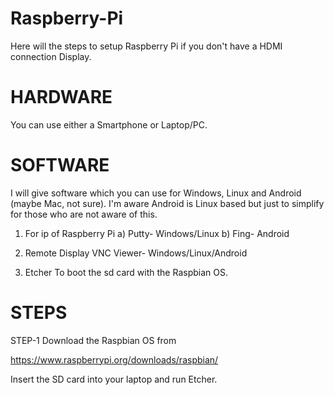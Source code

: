 # Raspberry-Pi

Here will the steps to setup Raspberry Pi if you don't have a HDMI connection Display.

# HARDWARE
You can use either a Smartphone or Laptop/PC.

# SOFTWARE
I will give software which you can use for Windows, Linux and Android (maybe Mac, not sure).
I'm aware Android is Linux based but just to simplify for those who are not aware of this.

1. For ip of Raspberry Pi
    a) Putty- Windows/Linux
    b) Fing- Android

2. Remote Display
VNC Viewer- Windows/Linux/Android

3. Etcher
To boot the sd card with the Raspbian OS.

# STEPS

STEP-1
Download the Raspbian OS from

https://www.raspberrypi.org/downloads/raspbian/

Insert the SD card into your laptop and run Etcher.

